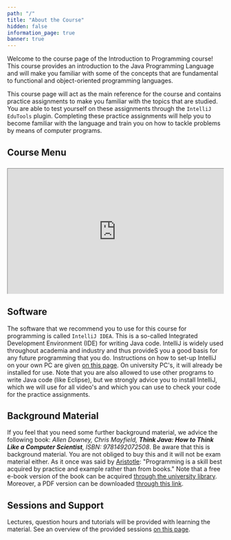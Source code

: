 ```yaml
---
path: "/"
title: "About the Course"
hidden: false
information_page: true
banner: true
---
```


Welcome to the course page of the Introduction to Programming course! This course provides an introduction to the Java Programming Language and will make you familiar with some of the concepts that are fundamental to functional and object-oriented programming languages.

This course page will act as the main reference for the course and contains practice assignments to make you familiar with the topics that are studied. You are able to test yourself on these assignments through the `IntelliJ EduTools` plugin. Completing these practice assignments will help you to become familiar with the language and train you on how to tackle problems by means of computer programs.

## Course Menu

<div style="position: relative; overflow: hidden; margin-top: 1.5rem; width: 100%; padding-top: 58%;">
<iframe style="display: block; margin: 0 auto; border: 1px solid grey; position: absolute; top: 0; left: 0; width: 100%; height: 100%;" src="https://1drv.ms/p/s!AksUdp6i6x6uhUgYM5wNeCMmkrrN?embed=1&em=2" allow="encrypted-media"></iframe>
</div>




## Software
The software that we recommend you to use for this course for programming is called `IntelliJ IDEA`. This is a so-called Integrated Development Environment (IDE) for writing Java code. IntelliJ is widely used throughout academia and industry and thus provideS you a good basis for any future programming that you do. Instructions on how to set-up IntelliJ on your own PC are given [on this page](./installation). On university PC's, it will already be installed for use. Note that you are also allowed to use other programs to write Java code (like Eclipse), but we strongly advice you to install IntelliJ, which we will use for all video's and which you can use to check your code for the practice assignments.

## Background Material
If you feel that you need some further background material, we advice the following book: _Allen Downey, Chris Mayfield, **Think Java: How to Think Like a Computer Scientist**, ISBN: 9781492072508_. Be aware that this is background material. You are not obliged to buy this and it will not be exam material either. As it once was said by [Aristotle](https://en.wikiquote.org/wiki/Misquotations): "Programming is a skill best acquired by practice and example rather than from books." Note that a free e-book version of the book can be acquired [through the university library](https://eur-on-worldcat-org.eur.idm.oclc.org/oclc/1138950137). Moreover, a PDF version can be downloaded [through this link](http://greenteapress.com/thinkjava7/thinkjava2.pdf).

## Sessions and Support
Lectures, question hours and tutorials will be provided with learning the material. See an overview of the provided sessions [on this page](/sessions-and-support).
